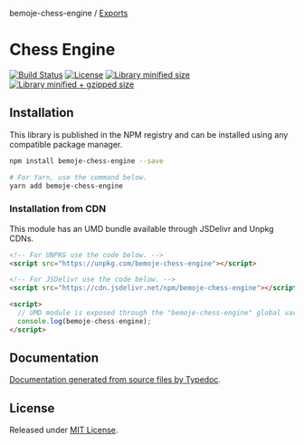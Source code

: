 bemoje-chess-engine / [Exports](modules.md)

# Chess Engine

[![Build Status](https://travis-ci.org/bemoje/chess.svg?branch=master)](https://travis-ci.org/bemoje/chess)
[![License](https://badgen.net/github/license/bemoje/chess)](./LICENSE)
[![Library minified size](https://badgen.net/bundlephobia/min/bemoje-chess-engine)](https://bundlephobia.com/result?p=bemoje-chess-engine)
[![Library minified + gzipped size](https://badgen.net/bundlephobia/minzip/bemoje-chess-engine)](https://bundlephobia.com/result?p=bemoje-chess-engine)

## Installation

This library is published in the NPM registry and can be installed using any compatible package manager.

```sh
npm install bemoje-chess-engine --save

# For Yarn, use the command below.
yarn add bemoje-chess-engine
```

### Installation from CDN

This module has an UMD bundle available through JSDelivr and Unpkg CDNs.

```html
<!-- For UNPKG use the code below. -->
<script src="https://unpkg.com/bemoje-chess-engine"></script>

<!-- For JSDelivr use the code below. -->
<script src="https://cdn.jsdelivr.net/npm/bemoje-chess-engine"></script>

<script>
  // UMD module is exposed through the "bemoje-chess-engine" global variable.
  console.log(bemoje-chess-engine);
</script>
```

## Documentation

[Documentation generated from source files by Typedoc](./docs/README.md).

## License

Released under [MIT License](./LICENSE).
